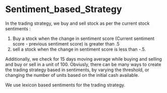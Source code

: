 # Sentiment_based_Strategy
In the trading strategy, we buy and sell stock as per the current stock sentiments :
1. Buy a stock when the change in sentiment score (Current sentiment score - previous sentiment score) is greater than .5
2. sell a stock when the change in sentiment score is less than -.5.

Additionally, we check for 15 days moving average while buying and selling and buy or sell in a unit of 100.
Obviusly, there can be many ways to create the trading strategy based in sentiments, by varying the threshold, or changing the number of units based on the initial cash available.

We use lexicon based sentiments for the trading strategy.
